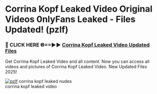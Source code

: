 # Corrina Kopf Leaked Video Original Videos 0nlyFans Leaked - Files Updated! (pzlf)

<h3>🔴 CLICK HERE 🌐==►► <a href="https://best4dudes.click/HH4t6V" rel="nofollow">Corrina Kopf Leaked Video Updated Files</a></h3>

Get Corrina Kopf Leaked Video and all content. Now you can access all videos and pictures of Corrina Kopf Leaked Video. New Updated Files 2025!

[![pzlf](https://github.com/user-attachments/assets/8c521d6e-e6e3-4a75-9320-d58ab9d79d5b)](https://best4dudes.click/HH4t6V)
corrina kopf leaked nudes<br>
corrina kopf leaked video